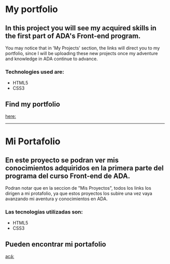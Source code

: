 # My portfolio

## In this project you will see my acquired skills in the first part of ADA's Front-end program.

You may notice that in 'My Projects' section, the links will direct you to my portfolio, since I will be uploading these new projects once my adventure and knowledge in ADA continue to advance.


### Technologies ​​used are:
- HTML5 
- CSS3


## Find my portfolio

[here:]()

---

# Mi Portafolio

## En este proyecto se podran ver mis conocimientos adquiridos en la primera parte del programa del curso Front-end de ADA.

Podran notar que en la seccion de "Mis Proyectos", todos los links los dirigen a mi protafolio, ya que estos proyectos los subire una vez vaya avanzando mi aventura y conocimientos en ADA. 


### Las tecnologías utilizadas son: 
- HTML5 
- CSS3


## Pueden encontrar mi portafolio 

[acá:]()

